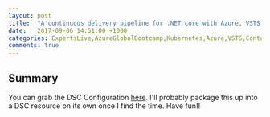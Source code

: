 ```yaml
---
layout: post
title:  "A continuous delivery pipeline for .NET core with Azure, VSTS, ACS, and Kubernetes"
date:   2017-09-06 14:51:00 +1000
categories: ExpertsLive,AzureGlobalBootcamp,Kubernetes,Azure,VSTS,Containers
comments: true
---
```




Summary
---------------------
You can grab the DSC Configuration [here](https://raw.githubusercontent.com/justinbarias/PowershellRepo/master/NugetDSC/NugetDSC.ps1). I'll probably package this up into a DSC resource on its own once I find the time.
Have fun!!